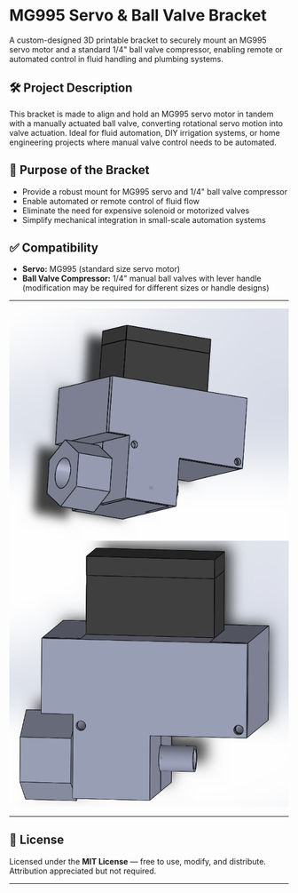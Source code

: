 # MG995 Servo & Ball Valve Bracket

A custom-designed 3D printable bracket to securely mount an MG995 servo motor and a standard 1/4" ball valve compressor, enabling remote or automated control in fluid handling and plumbing systems.

## 🛠️ Project Description

This bracket is made to align and hold an MG995 servo motor in tandem with a manually actuated ball valve, converting rotational servo motion into valve actuation. Ideal for fluid automation, DIY irrigation systems, or home engineering projects where manual valve control needs to be automated.

## 🎯 Purpose of the Bracket

- Provide a robust mount for MG995 servo and 1/4" ball valve compressor
- Enable automated or remote control of fluid flow
- Eliminate the need for expensive solenoid or motorized valves
- Simplify mechanical integration in small-scale automation systems

## ✅ Compatibility
- **Servo:** MG995 (standard size servo motor)
- **Ball Valve Compressor:** 1/4" manual ball valves with lever handle (modification may be required for different sizes or handle designs)

---

![Render - Closeup](images/assembled_view_1.png)
![Render - Closeup](images/assembled_view_2.png)

---

## 📄 License

Licensed under the **MIT License** — free to use, modify, and distribute.  
Attribution appreciated but not required.

---
